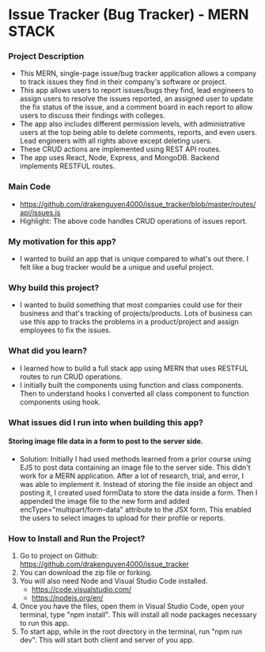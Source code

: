 # Issue Tracker (Bug Tracker) - MERN STACK 

### Project Description
- This MERN, single-page issue/bug tracker application allows a company to track issues they find in their company's software or project.  
- This app allows users to report issues/bugs they find, lead engineers to assign users to resolve the issues reported, an assigned user to update the fix status of the issue, and a comment board in each report to allow users to discuss their findings with colleges.  
- The app also includes different permission levels, with administrative users at the top being able to delete comments, reports, and even users. Lead engineers with all rights above except deleting users. 
- These CRUD actions are implemented using REST API routes.
- The app uses React, Node, Express, and MongoDB. Backend implements RESTFUL routes.   

### Main Code
- https://github.com/drakenguyen4000/issue_tracker/blob/master/routes/api/issues.js
- Highlight: The above code handles CRUD operations of issues report.  

### My motivation for this app?  
- I wanted to build an app that is unique compared to what's out there.  I felt like a bug tracker would be a unique and useful project.  
### Why build this project?
- I wanted to build something that most companies could use for their business and that's tracking of projects/products.  Lots of business can use this app to tracks the problems in a product/project and assign employees to fix the issues.  

### What did you learn?
- I learned how to build a full stack app using MERN that uses RESTFUL routes to run CRUD operations.  
- I initially built the components using function and class components.  Then to understand hooks I converted all class component to function components using hook.

### What issues did I run into when building this app?  
#### Storing image file data in a form to post to the server side.
- Solution: Initially I had used methods learned from a prior course using EJS to post data containing an image file to the server side.  This didn't work for a MERN application.  After a lot of research, trial, and error, I was able to implement it.  Instead of storing the file inside an object and posting it, I created used formData to store the data inside a form.  Then I appended the image file to the new form and added encType="multipart/form-data" attribute to the JSX form. This enabled the users to select images to upload for their profile or reports.  

 
### How to Install and Run the Project? 
1. Go to project on Github: https://github.com/drakenguyen4000/issue_tracker
2. You can download the zip file or forking.  
3. You will also need Node and Visual Studio Code installed.  
   - https://code.visualstudio.com/
   - https://nodejs.org/en/
4. Once you have the files, open them in Visual Studio Code, open your terminal, type "npm install".  This will install all node packages necessary to run this app.  
5. To start app, while in the root directory in the terminal, run "npm run dev".  This will start both client and server of you app.
